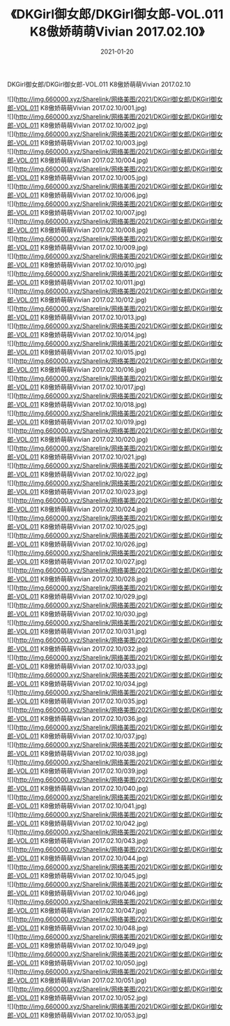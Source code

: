 ﻿---
layout: post
title:  《DKGirl御女郎/DKGirl御女郎-VOL.011 K8傲娇萌萌Vivian 2017.02.10》
date:   2021-01-20
img: http://img.660000.xyz/Sharelink/网络美图/2021/DKGirl御女郎/DKGirl御女郎-VOL.011 K8傲娇萌萌Vivian 2017.02.10/000.jpg
categories: [美女, 清纯, 唯美]
---

DKGirl御女郎/DKGirl御女郎-VOL.011 K8傲娇萌萌Vivian 2017.02.10

 ![](http://img.660000.xyz/Sharelink/网络美图/2021/DKGirl御女郎/DKGirl御女郎-VOL.011 K8傲娇萌萌Vivian 2017.02.10/001.jpg) <br>![](http://img.660000.xyz/Sharelink/网络美图/2021/DKGirl御女郎/DKGirl御女郎-VOL.011 K8傲娇萌萌Vivian 2017.02.10/002.jpg) <br>![](http://img.660000.xyz/Sharelink/网络美图/2021/DKGirl御女郎/DKGirl御女郎-VOL.011 K8傲娇萌萌Vivian 2017.02.10/003.jpg) <br>![](http://img.660000.xyz/Sharelink/网络美图/2021/DKGirl御女郎/DKGirl御女郎-VOL.011 K8傲娇萌萌Vivian 2017.02.10/004.jpg) <br>![](http://img.660000.xyz/Sharelink/网络美图/2021/DKGirl御女郎/DKGirl御女郎-VOL.011 K8傲娇萌萌Vivian 2017.02.10/005.jpg) <br>![](http://img.660000.xyz/Sharelink/网络美图/2021/DKGirl御女郎/DKGirl御女郎-VOL.011 K8傲娇萌萌Vivian 2017.02.10/006.jpg) <br>![](http://img.660000.xyz/Sharelink/网络美图/2021/DKGirl御女郎/DKGirl御女郎-VOL.011 K8傲娇萌萌Vivian 2017.02.10/007.jpg) <br>![](http://img.660000.xyz/Sharelink/网络美图/2021/DKGirl御女郎/DKGirl御女郎-VOL.011 K8傲娇萌萌Vivian 2017.02.10/008.jpg) <br>![](http://img.660000.xyz/Sharelink/网络美图/2021/DKGirl御女郎/DKGirl御女郎-VOL.011 K8傲娇萌萌Vivian 2017.02.10/009.jpg) <br>![](http://img.660000.xyz/Sharelink/网络美图/2021/DKGirl御女郎/DKGirl御女郎-VOL.011 K8傲娇萌萌Vivian 2017.02.10/010.jpg) <br>![](http://img.660000.xyz/Sharelink/网络美图/2021/DKGirl御女郎/DKGirl御女郎-VOL.011 K8傲娇萌萌Vivian 2017.02.10/011.jpg) <br>![](http://img.660000.xyz/Sharelink/网络美图/2021/DKGirl御女郎/DKGirl御女郎-VOL.011 K8傲娇萌萌Vivian 2017.02.10/012.jpg) <br>![](http://img.660000.xyz/Sharelink/网络美图/2021/DKGirl御女郎/DKGirl御女郎-VOL.011 K8傲娇萌萌Vivian 2017.02.10/013.jpg) <br>![](http://img.660000.xyz/Sharelink/网络美图/2021/DKGirl御女郎/DKGirl御女郎-VOL.011 K8傲娇萌萌Vivian 2017.02.10/014.jpg) <br>![](http://img.660000.xyz/Sharelink/网络美图/2021/DKGirl御女郎/DKGirl御女郎-VOL.011 K8傲娇萌萌Vivian 2017.02.10/015.jpg) <br>![](http://img.660000.xyz/Sharelink/网络美图/2021/DKGirl御女郎/DKGirl御女郎-VOL.011 K8傲娇萌萌Vivian 2017.02.10/016.jpg) <br>![](http://img.660000.xyz/Sharelink/网络美图/2021/DKGirl御女郎/DKGirl御女郎-VOL.011 K8傲娇萌萌Vivian 2017.02.10/017.jpg) <br>![](http://img.660000.xyz/Sharelink/网络美图/2021/DKGirl御女郎/DKGirl御女郎-VOL.011 K8傲娇萌萌Vivian 2017.02.10/018.jpg) <br>![](http://img.660000.xyz/Sharelink/网络美图/2021/DKGirl御女郎/DKGirl御女郎-VOL.011 K8傲娇萌萌Vivian 2017.02.10/019.jpg) <br>![](http://img.660000.xyz/Sharelink/网络美图/2021/DKGirl御女郎/DKGirl御女郎-VOL.011 K8傲娇萌萌Vivian 2017.02.10/020.jpg) <br>![](http://img.660000.xyz/Sharelink/网络美图/2021/DKGirl御女郎/DKGirl御女郎-VOL.011 K8傲娇萌萌Vivian 2017.02.10/021.jpg) <br>![](http://img.660000.xyz/Sharelink/网络美图/2021/DKGirl御女郎/DKGirl御女郎-VOL.011 K8傲娇萌萌Vivian 2017.02.10/022.jpg) <br>![](http://img.660000.xyz/Sharelink/网络美图/2021/DKGirl御女郎/DKGirl御女郎-VOL.011 K8傲娇萌萌Vivian 2017.02.10/023.jpg) <br>![](http://img.660000.xyz/Sharelink/网络美图/2021/DKGirl御女郎/DKGirl御女郎-VOL.011 K8傲娇萌萌Vivian 2017.02.10/024.jpg) <br>![](http://img.660000.xyz/Sharelink/网络美图/2021/DKGirl御女郎/DKGirl御女郎-VOL.011 K8傲娇萌萌Vivian 2017.02.10/025.jpg) <br>![](http://img.660000.xyz/Sharelink/网络美图/2021/DKGirl御女郎/DKGirl御女郎-VOL.011 K8傲娇萌萌Vivian 2017.02.10/026.jpg) <br>![](http://img.660000.xyz/Sharelink/网络美图/2021/DKGirl御女郎/DKGirl御女郎-VOL.011 K8傲娇萌萌Vivian 2017.02.10/027.jpg) <br>![](http://img.660000.xyz/Sharelink/网络美图/2021/DKGirl御女郎/DKGirl御女郎-VOL.011 K8傲娇萌萌Vivian 2017.02.10/028.jpg) <br>![](http://img.660000.xyz/Sharelink/网络美图/2021/DKGirl御女郎/DKGirl御女郎-VOL.011 K8傲娇萌萌Vivian 2017.02.10/029.jpg) <br>![](http://img.660000.xyz/Sharelink/网络美图/2021/DKGirl御女郎/DKGirl御女郎-VOL.011 K8傲娇萌萌Vivian 2017.02.10/030.jpg) <br>![](http://img.660000.xyz/Sharelink/网络美图/2021/DKGirl御女郎/DKGirl御女郎-VOL.011 K8傲娇萌萌Vivian 2017.02.10/031.jpg) <br>![](http://img.660000.xyz/Sharelink/网络美图/2021/DKGirl御女郎/DKGirl御女郎-VOL.011 K8傲娇萌萌Vivian 2017.02.10/032.jpg) <br>![](http://img.660000.xyz/Sharelink/网络美图/2021/DKGirl御女郎/DKGirl御女郎-VOL.011 K8傲娇萌萌Vivian 2017.02.10/033.jpg) <br>![](http://img.660000.xyz/Sharelink/网络美图/2021/DKGirl御女郎/DKGirl御女郎-VOL.011 K8傲娇萌萌Vivian 2017.02.10/034.jpg) <br>![](http://img.660000.xyz/Sharelink/网络美图/2021/DKGirl御女郎/DKGirl御女郎-VOL.011 K8傲娇萌萌Vivian 2017.02.10/035.jpg) <br>![](http://img.660000.xyz/Sharelink/网络美图/2021/DKGirl御女郎/DKGirl御女郎-VOL.011 K8傲娇萌萌Vivian 2017.02.10/036.jpg) <br>![](http://img.660000.xyz/Sharelink/网络美图/2021/DKGirl御女郎/DKGirl御女郎-VOL.011 K8傲娇萌萌Vivian 2017.02.10/037.jpg) <br>![](http://img.660000.xyz/Sharelink/网络美图/2021/DKGirl御女郎/DKGirl御女郎-VOL.011 K8傲娇萌萌Vivian 2017.02.10/038.jpg) <br>![](http://img.660000.xyz/Sharelink/网络美图/2021/DKGirl御女郎/DKGirl御女郎-VOL.011 K8傲娇萌萌Vivian 2017.02.10/039.jpg) <br>![](http://img.660000.xyz/Sharelink/网络美图/2021/DKGirl御女郎/DKGirl御女郎-VOL.011 K8傲娇萌萌Vivian 2017.02.10/040.jpg) <br>![](http://img.660000.xyz/Sharelink/网络美图/2021/DKGirl御女郎/DKGirl御女郎-VOL.011 K8傲娇萌萌Vivian 2017.02.10/041.jpg) <br>![](http://img.660000.xyz/Sharelink/网络美图/2021/DKGirl御女郎/DKGirl御女郎-VOL.011 K8傲娇萌萌Vivian 2017.02.10/042.jpg) <br>![](http://img.660000.xyz/Sharelink/网络美图/2021/DKGirl御女郎/DKGirl御女郎-VOL.011 K8傲娇萌萌Vivian 2017.02.10/043.jpg) <br>![](http://img.660000.xyz/Sharelink/网络美图/2021/DKGirl御女郎/DKGirl御女郎-VOL.011 K8傲娇萌萌Vivian 2017.02.10/044.jpg) <br>![](http://img.660000.xyz/Sharelink/网络美图/2021/DKGirl御女郎/DKGirl御女郎-VOL.011 K8傲娇萌萌Vivian 2017.02.10/045.jpg) <br>![](http://img.660000.xyz/Sharelink/网络美图/2021/DKGirl御女郎/DKGirl御女郎-VOL.011 K8傲娇萌萌Vivian 2017.02.10/046.jpg) <br>![](http://img.660000.xyz/Sharelink/网络美图/2021/DKGirl御女郎/DKGirl御女郎-VOL.011 K8傲娇萌萌Vivian 2017.02.10/047.jpg) <br>![](http://img.660000.xyz/Sharelink/网络美图/2021/DKGirl御女郎/DKGirl御女郎-VOL.011 K8傲娇萌萌Vivian 2017.02.10/048.jpg) <br>![](http://img.660000.xyz/Sharelink/网络美图/2021/DKGirl御女郎/DKGirl御女郎-VOL.011 K8傲娇萌萌Vivian 2017.02.10/049.jpg) <br>![](http://img.660000.xyz/Sharelink/网络美图/2021/DKGirl御女郎/DKGirl御女郎-VOL.011 K8傲娇萌萌Vivian 2017.02.10/050.jpg) <br>![](http://img.660000.xyz/Sharelink/网络美图/2021/DKGirl御女郎/DKGirl御女郎-VOL.011 K8傲娇萌萌Vivian 2017.02.10/051.jpg) <br>![](http://img.660000.xyz/Sharelink/网络美图/2021/DKGirl御女郎/DKGirl御女郎-VOL.011 K8傲娇萌萌Vivian 2017.02.10/052.jpg) <br>![](http://img.660000.xyz/Sharelink/网络美图/2021/DKGirl御女郎/DKGirl御女郎-VOL.011 K8傲娇萌萌Vivian 2017.02.10/053.jpg) <br>